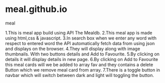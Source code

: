 # meal.github.io
meal

1.This is meal app build using API The Mealdb.
2.This meal app is made using html,css & javascript.
3.In search box when we enter any word with respect to entered word the API automatically fetch data from 
  using json and displays on the browser.
4.They will display along with image thumbnails. With two buttons details and Add to Favourite.
5.By clicking on details it will display details in new page.
6.By clicking on Add to Favourite this meal cards will we be added to array fav and they contains a delete
  Button which we remove meal card from array.
7.There is a toggle button in navbar which will switch between dark and light will toggling the button.
